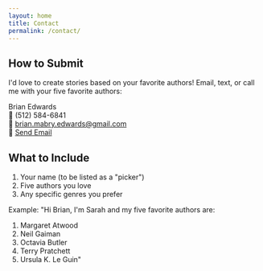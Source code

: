 ```yaml
---
layout: home
title: Contact
permalink: /contact/
---
```


## How to Submit

I'd love to create stories based on your favorite authors! Email, text, or call me with your five favorite authors:

Brian Edwards  
📱 (512) 584-6841  
📧 brian.mabry.edwards@gmail.com  
📧 [Send Email](mailto:brian.mabry.edwards@gmail.com?subject=My%20Five%20Favorite%20Authors)

## What to Include

1. Your name (to be listed as a "picker")
2. Five authors you love
3. Any specific genres you prefer

Example:
"Hi Brian, I'm Sarah and my five favorite authors are:
1. Margaret Atwood
2. Neil Gaiman
3. Octavia Butler
4. Terry Pratchett
5. Ursula K. Le Guin"
